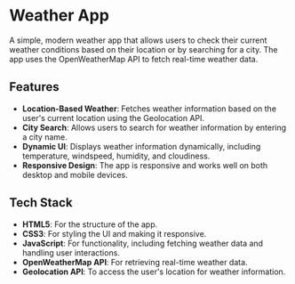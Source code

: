 # Weather App

A simple, modern weather app that allows users to check their current weather conditions based on their location or by searching for a city. The app uses the OpenWeatherMap API to fetch real-time weather data.

## Features

- **Location-Based Weather**: Fetches weather information based on the user's current location using the Geolocation API.
- **City Search**: Allows users to search for weather information by entering a city name.
- **Dynamic UI**: Displays weather information dynamically, including temperature, windspeed, humidity, and cloudiness.
- **Responsive Design**: The app is responsive and works well on both desktop and mobile devices.

## Tech Stack

- **HTML5**: For the structure of the app.
- **CSS3**: For styling the UI and making it responsive.
- **JavaScript**: For functionality, including fetching weather data and handling user interactions.
- **OpenWeatherMap API**: For retrieving real-time weather data.
- **Geolocation API**: To access the user's location for weather information.

